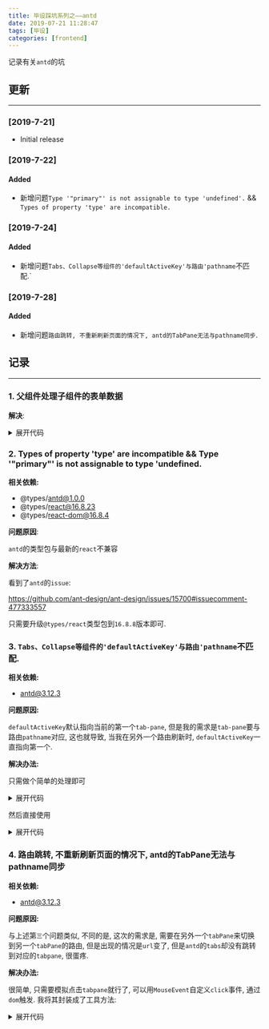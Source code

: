 ```yaml
---
title: 毕设踩坑系列之——antd
date: 2019-07-21 11:28:47
tags: [毕设]
categories: [frontend]
---
```


记录有关`antd`的坑


<!-- more -->


## 更新

------

### [2019-7-21]

- Initial release

### [2019-7-22]

#### Added

- 新增问题`Type '"primary"' is not assignable to type 'undefined'.` && `Types of property 'type' are incompatible.`

### [2019-7-24]

#### Added

- 新增问题`Tabs、Collapse等组件的'defaultActiveKey'与路由'pathname`不匹配.`

### [2019-7-28]

#### Added

- 新增问题`路由跳转, 不重新刷新页面的情况下, antd的TabPane无法与pathname同步`.

## 记录

------

### 1. 父组件处理子组件的表单数据

**解决**:

<details>
<summary>展开代码</summary>

```ts
export default withRouter(Form.create({
  onFieldsChange(props, changedFields) {
    props.onCollectionInputChange(changedFields);
  },
  mapPropsToFields(props) {
    return {
      collection_input: Form.createFormField({
        ...props.collectionInputValue,
        value: props.collectionInputValue.value || '',
      }),
    };
  },
}))(components);
```
</details>

### 2. Types of property 'type' are incompatible && Type '"primary"' is not assignable to type 'undefined.

**相关依赖:**

- @types/antd@1.0.0
- @types/react@16.8.23
- @types/react-dom@16.8.4

**问题原因**:

`antd`的类型包与最新的`react`不兼容

**解决方法**:

看到了`antd`的`issue`:

https://github.com/ant-design/ant-design/issues/15700#issuecomment-477333557

只需要升级`@types/react`类型包到`16.8.8`版本即可.

### 3. `Tabs、Collapse等组件的'defaultActiveKey'与路由'pathname`不匹配.

**相关依赖:**

- antd@3.12.3

**问题原因:**

`defaultActiveKey`默认指向当前的第一个`tab-pane`, 但是我的需求是`tab-pane`要与路由`pathname`对应, 这也就导致, 当我在另外一个路由刷新时, `defaultActiveKey`一直指向第一个.

**解决办法:**

只需做个简单的处理即可

<details>
<summary>展开代码</summary>

```tsx
  function handleTabsDefaultActiveKey() {
    // 当前的tab-pane的key
    const basePathname = ['interfaces', 'friends', 'groups', 'collections'];
    const currentPathname = props.location.pathname;
    const processedPathname = basePathname.find((v) => currentPathname.includes(v));

    return processedPathname ? processedPathname : basePathname[0];
  }
```
</details>

然后直接使用

<details>
<summary>展开代码</summary>

```tsx
  <Tab defaultActiveKey={handleTabsDefaultActiveKey()}>
    <Tab.pane />
  </Tab>
```
</details>

### 4. 路由跳转, 不重新刷新页面的情况下, antd的TabPane无法与pathname同步

**相关依赖:**

- antd@3.12.3

**问题原因:**

与上述第`三`个问题类似, 不同的是, 这次的需求是, 需要在另外一个`tabPane`来切换到另一个`tabPane`的路由, 但是出现的情况是`url`变了, 但是`antd`的`tabs`却没有跳转到对应的`tabpane`, 很蛋疼.

**解决办法:**

很简单, 只需要模拟点击`tabpane`就行了, 可以用`MouseEvent`自定义`click`事件, 通过`dom`触发. 我将其封装成了工具方法:

<details>
<summary>展开代码</summary>

```tsx
/**
 * 自定义模拟鼠标事件
 * @param element DOM元素
 * @param type 鼠标事件类型
 * @param callback 处理器
 */
export function customMouseEvent(
  element: Element,
  type: 'click' | 'dblclick' | 'mouseup' | 'mousedown',
  callback?: (event: MouseEvent) => void,
): void {
  if (element['click'] && typeof element['click'] === 'function') {
    element['click']();
  } else {
    const event = new MouseEvent(type, {
      bubbles: true,
    });

    element.dispatchEvent(event);
  }

  element.addEventListener(type, (e) => {
    callback && callback(e as MouseEvent);
  });
}
```
</details>
